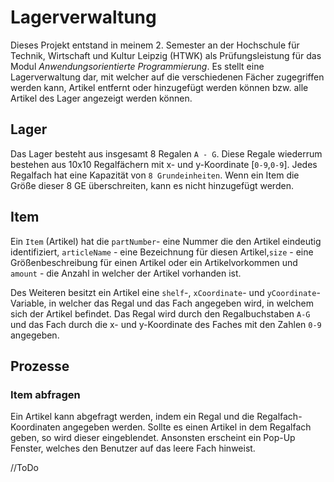 # Lagerverwaltung

Dieses Projekt entstand in meinem 2. Semester an der Hochschule für Technik, Wirtschaft und Kultur Leipzig (HTWK) als Prüfungsleistung für das Modul _Anwendungsorientierte Programmierung_. Es stellt eine Lagerverwaltung dar, mit welcher auf die verschiedenen Fächer zugegriffen werden kann, Artikel entfernt oder hinzugefügt werden können bzw. alle Artikel des Lager angezeigt werden können.

## Lager

Das Lager besteht aus insgesamt 8 Regalen `A - G`. Diese Regale wiederrum bestehen aus 10x10 Regalfächern mit x- und y-Koordinate [`0-9`,`0-9`]. Jedes Regalfach hat eine Kapazität von `8 Grundeinheiten`. Wenn ein Item die Größe dieser 8 GE überschreiten, kann es nicht hinzugefügt werden. 

## Item

Ein `Item` (Artikel) hat die `partNumber`- eine Nummer die den Artikel eindeutig identifiziert, `articleName` - eine Bezeichnung für diesen Artikel,`size` - eine Größenbeschreibung für einen Artikel oder ein Artikelvorkommen und `amount` - die Anzahl in welcher der Artikel vorhanden ist.

Des Weiteren besitzt ein Artikel eine `shelf`-, `xCoordinate`- und `yCoordinate`-Variable, in welcher das Regal und das Fach angegeben wird, in welchem sich der Artikel befindet. Das Regal wird durch den Regalbuchstaben `A-G` und das Fach durch die x- und y-Koordinate des Faches mit den Zahlen `0-9` angegeben.

## Prozesse

### Item abfragen

Ein Artikel kann abgefragt werden, indem ein Regal und die Regalfach-Koordinaten angegeben werden. Sollte es einen Artikel in dem Regalfach geben, so wird dieser eingeblendet. Ansonsten erscheint ein Pop-Up Fenster, welches den Benutzer auf das leere Fach hinweist.

//ToDo
